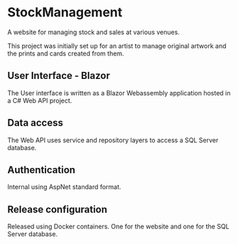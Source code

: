 # StockManagement

A website for managing stock and sales at various venues.

This project was initially set up for an artist to manage original artwork and the prints and cards created from them.

## User Interface - Blazor

The User interface is written as a Blazor Webassembly application hosted in a C# Web API project.

## Data access

The Web API uses service and repository layers to access a SQL Server database.

## Authentication

Internal using AspNet standard format.

## Release configuration

Released using Docker containers. One for the website and one for the SQL Server database.
